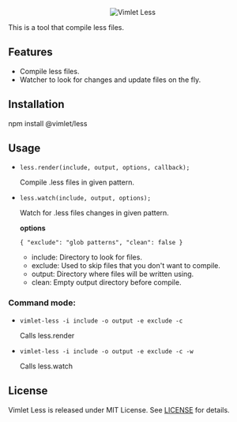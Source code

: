 <p align='center'>
<img src='https://vimlet.com/resources/img/less-txt.png' title='Vimlet Cli' alt='Vimlet Less'>
</p>

This is a tool that compile less files.

## Features

* Compile less files.
* Watcher to look for changes and update files on the fly.

## Installation

npm install @vimlet/less

## Usage

* `less.render(include, output, options, callback);`

    Compile .less files in given pattern.
    
* `less.watch(include, output, options);`

    Watch for .less files changes in given pattern.

    **options**

    `{
        "exclude": "glob patterns",
        "clean": false
    }`

    * include: Directory to look for files.
    * exclude: Used to skip files that you don't want to compile.
    * output: Directory where files will be written using.
    * clean: Empty output directory before compile.

### Command mode:

* `vimlet-less -i include -o output -e exclude -c`

    Calls less.render

* `vimlet-less -i include -o output -e exclude -c -w`

    Calls less.watch


## License
Vimlet Less is released under MIT License. See [LICENSE](https://github.com/vimlet/vimlet-less/blob/master/LICENSE) for details.

